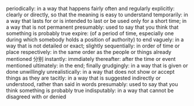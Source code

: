 periodically: in a way that happens fairly often and regularly
explicitly: clearly or directly, so that the meaning is easy to understand
temporarily: in a way that lasts for or is intended to last or be used only for a short time; in a way that is not permanent
presumably: used to say that you think that something is probably true
expire: (of a period of time, especially one during which somebody holds a position of authority) to end
vaguely: in a way that is not detailed or exact; slightly
sequentially: in order of time or place
respectively: in the same order as the people or things already mentioned 分别
instantly: immdiately
thereafter: after the time or event mentioned
ultimately: in the end; finally
grudgingly: in a way that is given or done unwillingly
unrealistically: in a way that does not show or accept things as they are
tacitly: in a way that is suggested indirectly or understood, rather than said in words
presumably: used to say that you think something  is probably true
indisputably: in a way that cannot be disagreed with or denied
